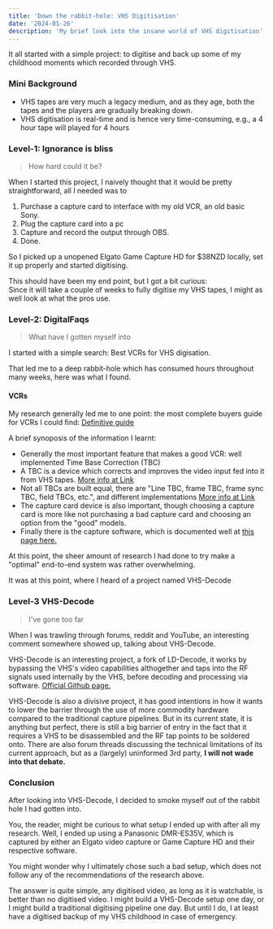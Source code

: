```yaml
---
title: 'Down the rabbit-hole: VHS Digitisation'
date: '2024-01-26'
description: 'My brief look into the insane world of VHS digitisation'
---
```

<p>It all started with a simple project: to digitise and back up some of my childhood moments which recorded through VHS.</p>

<h3>Mini Background</h3>
<ul>
    <li>VHS tapes are very much a legacy medium, and as they age, both the tapes and the players are gradually breaking down.</li>
    <li>VHS digitisation is real-time and is hence very time-consuming, e.g., a 4 hour tape will played for 4 hours</li>
</ul>

<h3>Level-1: Ignorance is bliss</h3>
<blockquote> How hard could it be? </blockquote>
<p> When I started this project, I naively thought that it would be pretty straightforward, all I needed was to 
<ul>
    <li type="1">Purchase a capture card to interface with my old VCR, an old basic Sony.</li>
    <li type="1">Plug the capture card into a pc</li>
    <li type="1">Capture and record the output through OBS.</li>
    <li type="1">Done.</li>
</ul>

<p>So I picked up a unopened Elgato Game Capture HD for $38NZD locally, set it up properly and started digitising.</p>
<p>This should have been my end point, but I got a bit curious: <br />Since it will take a couple of weeks to fully digitise my VHS tapes, I might as well look at what the pros use.</p>

<h3>Level-2: DigitalFaqs</h3>
<blockquote>What have I gotten myself into</blockquote>
<p> I started with a simple search: Best VCRs for VHS digisation.</p>
<p> That led me to a deep rabbit-hole which has consumed hours throughout many weeks, here was what I found.</p>
<h4>VCRs</h4>
<p> My research generally led me to one point: the most complete buyers guide for VCRs I could find: <a href="https://www.digitalfaq.com/forum/video-restore/1567-vcr-buying-guide.html" title="Definitive guide for VCRs">Definitive guide</a></p>
<p> A brief synoposis of the information I learnt:</p>
<ul>
    <li>Generally the most important feature that makes a good VCR: well implemented Time Base Correction (TBC)</li>
    <li>A TBC is a device which corrects and improves the video input fed into it from VHS tapes. <a href="https://www.digitalfaq.com/forum/video-restore/2251-tbc-time-base.html" title="More detailed information on TBCs">More info at Link</a></li>
    <li>Not all TBCs are built equal, there are "Line TBC, frame TBC, frame sync TBC, field TBCs, etc.", and different implementations <a href="https://www.digitalfaq.com/forum/video-capture/12537-tbc-how.html" title="More detailed information on TBCs">More info at Link</a></li>
    <li>The capture card device is also important, though choosing a capture card is more like not purchasing a bad capture card and choosing an option from the "good" models.</li>
    <li>Finally there is the capture software, which is documented well at <a href="https://www.digitalfaq.com/guides/video/introduction-record-capture.htm" title="Guide to capture software and cards">this page here.</a></li>
</ul>

<p>At this point, the sheer amount of research I had done to try make a "optimal" end-to-end system was rather overwhelming.</p>
<p>It was at this point, where I heard of a project named VHS-Decode</p>

<h3>Level-3 VHS-Decode</h3>
<blockquote>I've gone too far</blockquote>
<p>
    When I was trawling through forums, reddit and YouTube, an interesting comment somewhere showed up, talking about VHS-Decode.
</p>
<p>
    VHS-Decode is an interesting project, a fork of LD-Decode, it works by bypassing the VHS's video capabilities althogether and taps into the RF signals used internally by the VHS, before decoding and processing via software.
    <a href="https://github.com/oyvindln/vhs-decode" title="VHS-Decode Github">Official Github page.</a>
</p>

<p>
    VHS-Decode is also a divisive project, it has good intentions in how it wants to lower the barrier through the use of more commodity hardware compared to the traditional capture pipelines. But in its current state, it is anything but perfect, there is still a big barrier of entry in the fact that it requires a VHS to be disassembled and the RF tap points to be soldered onto. There are also forum threads discussing the technical limitations of its current approach, but as a (largely) uninformed 3rd party, <strong>I will not wade into that debate.</strong>
</p>

<h3>Conclusion</h3>
<p>
    After looking into VHS-Decode, I decided to smoke myself out of the rabbit hole I had gotten into.
</p>
<p>
    You, the reader, might be curious to what setup I ended up with after all my research.
    Well, I ended up using a Panasonic DMR-ES35V, which is captured by either an Elgato video capture or Game Capture HD and their respective software.
</p>
<p>
    You might wonder why I ultimately chose such a bad setup, which does not follow any of the recommendations of the research above.
</p>
<p>
    The answer is quite simple, any digitised video, as long as it is watchable, is better than no digitised video.
    I might build a VHS-Decode setup one day, or I might build a traditional digitising pipeline one day.
    But until I do, I at least have a digitised backup of my VHS childhood in case of emergency.
</p>